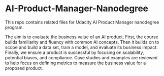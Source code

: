 # AI-Product-Manager-Nanodegree
This repo contains related files for Udacity AI Product Manager nanodegree program.

The aim is to evaluate the business value of an AI product. First, the course builds familiarity and fluency with common AI concepts. Then it builds on  to scope and build a data set, train a model, and evaluate its business impact. Finally, we ensure a product is successful by focusing on scalability, potential biases, and compliance.  Case studies and examples are reviewed to help focus on defining metrics to measure the business value for a proposed product.
